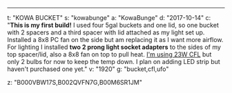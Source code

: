 ---
t: "KOWA BUCKET"
s: "kowabunge"
a: "KowaBunge"
d: "2017-10-14"
c: "<strong>This is my first build!</strong> I used four 5gal buckets and one lid, so one bucket with 2 spacers and a third spacer with lid attached as my light set up. Installed a 8x8 PC fan on the side but am replacing it as I want more airflow. For lighting I installed <strong>two 2 prong light socket adapters</strong> to the sides of my top spacer/lid, also a 8x8 fan on top to pull heat. <a href='http://www.amazon.com/s/?_encoding=UTF8&camp=1789&creative=390957&field-keywords=90w%20ufo&linkCode=ur2&rh=i%3Aaps%2Ck%3A90w%20ufo&tag=spacbuck-20&url=search-alias%3Daps&linkId=RYWDRTMP7IC43GZP'>I'm using 23W CFL</a> but only 2 bulbs for now to keep the temp down. I plan on adding LED strip but haven't purchased one yet."
v: "1920"
g: "bucket,cfl,ufo"

z: "B000VBW17S,B002QVFN7G,B00M6SR1JM"
